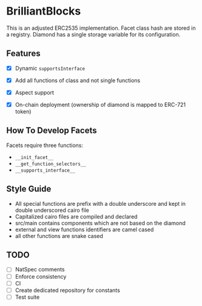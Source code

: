 # BrilliantBlocks

This is an adjusted ERC2535 implementation.
Facet class hash are stored in a registry.
Diamond has a single storage variable for its configuration.


## Features

- [x] Dynamic `supportsInterface`
- [x] Add all functions of class and not single functions
- [x] Aspect support
- [x] On-chain deployment (ownership of diamond is mapped to ERC-721 token)


## How To Develop Facets

Facets require three functions:

- `__init_facet__`
- `__get_function_selectors__`
- `__supports_interface__`


## Style Guide

- All special functions are prefix with a double underscore and kept in double underscored cairo file
- Capitalized cairo files are compiled and declared
- src/main contains components which are not based on the diamond
- external and view functions identifiers are camel cased
- all other functions are snake cased


## TODO

- [ ] NatSpec comments
- [ ] Enforce consistency
- [ ] CI
- [ ] Create dedicated repository for constants
- [ ] Test suite
